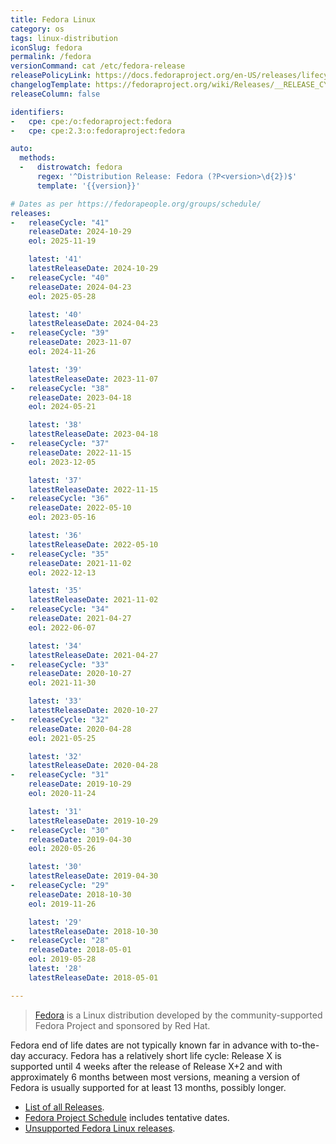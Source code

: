 ```yaml
---
title: Fedora Linux
category: os
tags: linux-distribution
iconSlug: fedora
permalink: /fedora
versionCommand: cat /etc/fedora-release
releasePolicyLink: https://docs.fedoraproject.org/en-US/releases/lifecycle/
changelogTemplate: https://fedoraproject.org/wiki/Releases/__RELEASE_CYCLE__/ChangeSet?rd=Releases/__RELEASE_CYCLE__
releaseColumn: false

identifiers:
-   cpe: cpe:/o:fedoraproject:fedora
-   cpe: cpe:2.3:o:fedoraproject:fedora

auto:
  methods:
  -   distrowatch: fedora
      regex: '^Distribution Release: Fedora (?P<version>\d{2})$'
      template: '{{version}}'

# Dates as per https://fedorapeople.org/groups/schedule/
releases:
-   releaseCycle: "41"
    releaseDate: 2024-10-29
    eol: 2025-11-19

    latest: '41'
    latestReleaseDate: 2024-10-29
-   releaseCycle: "40"
    releaseDate: 2024-04-23
    eol: 2025-05-28

    latest: '40'
    latestReleaseDate: 2024-04-23
-   releaseCycle: "39"
    releaseDate: 2023-11-07
    eol: 2024-11-26

    latest: '39'
    latestReleaseDate: 2023-11-07
-   releaseCycle: "38"
    releaseDate: 2023-04-18
    eol: 2024-05-21

    latest: '38'
    latestReleaseDate: 2023-04-18
-   releaseCycle: "37"
    releaseDate: 2022-11-15
    eol: 2023-12-05

    latest: '37'
    latestReleaseDate: 2022-11-15
-   releaseCycle: "36"
    releaseDate: 2022-05-10
    eol: 2023-05-16

    latest: '36'
    latestReleaseDate: 2022-05-10
-   releaseCycle: "35"
    releaseDate: 2021-11-02
    eol: 2022-12-13

    latest: '35'
    latestReleaseDate: 2021-11-02
-   releaseCycle: "34"
    releaseDate: 2021-04-27
    eol: 2022-06-07

    latest: '34'
    latestReleaseDate: 2021-04-27
-   releaseCycle: "33"
    releaseDate: 2020-10-27
    eol: 2021-11-30

    latest: '33'
    latestReleaseDate: 2020-10-27
-   releaseCycle: "32"
    releaseDate: 2020-04-28
    eol: 2021-05-25

    latest: '32'
    latestReleaseDate: 2020-04-28
-   releaseCycle: "31"
    releaseDate: 2019-10-29
    eol: 2020-11-24

    latest: '31'
    latestReleaseDate: 2019-10-29
-   releaseCycle: "30"
    releaseDate: 2019-04-30
    eol: 2020-05-26

    latest: '30'
    latestReleaseDate: 2019-04-30
-   releaseCycle: "29"
    releaseDate: 2018-10-30
    eol: 2019-11-26

    latest: '29'
    latestReleaseDate: 2018-10-30
-   releaseCycle: "28"
    releaseDate: 2018-05-01
    eol: 2019-05-28
    latest: '28'
    latestReleaseDate: 2018-05-01

---
```


> [Fedora](https://fedoraproject.org/) is a Linux distribution developed by the community-supported
> Fedora Project and sponsored by Red Hat.

Fedora end of life dates are not typically known far in advance with to-the-day accuracy. Fedora has
a relatively short life cycle: Release X is supported until 4 weeks after the release of
Release X+2 and with approximately 6 months between most versions, meaning a version of Fedora is
usually supported for at least 13 months, possibly longer.

* [List of all Releases](https://docs.fedoraproject.org/en-US/releases/).
* [Fedora Project Schedule](https://fedorapeople.org/groups/schedule/) includes tentative dates.
* [Unsupported Fedora Linux releases](https://docs.fedoraproject.org/en-US/releases/eol/).
